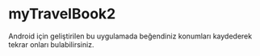 # myTravelBook2
Android için geliştirilen bu uygulamada beğendiniz konumları kaydederek tekrar onları bulabilirsiniz.
